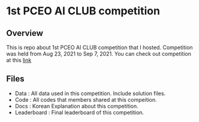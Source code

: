 # 1st PCEO AI CLUB competition

## Overview
This is repo about 1st PCEO AI CLUB competition that I hosted. Competition was held from Aug 23, 2021 to Sep 7, 2021. You can check out competition at this [link](https://www.kaggle.com/t/f84d9b30b1294f088e5a0c4b2c3c1aee)

## Files
- Data : All data used in this competition. Include solution files. 
- Code : All codes that members shared at this compeition. 
- Docs : Korean Explanation about this competition. 
- Leaderboard : Final leaderboard of this competition. 
